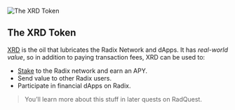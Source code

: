 ![The XRD Token](/quests-images/key/3-KeyImage_XRDToken.webp)

## The XRD Token

[XRD](?glossaryAnchor=xrd) is the oil that lubricates the Radix Network and dApps. It has _real-world value_, so in addition to paying transaction fees, XRD can be used to:

- [Stake](?glossaryAnchor=networkstaking) to the Radix network and earn an APY.
- Send value to other Radix users.
- Participate in financial dApps on Radix.

> You’ll learn more about this stuff in later quests on RadQuest.
